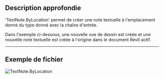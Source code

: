 ## Description approfondie
'TextNote.ByLocation' permet de créer une note textuelle à l'emplacement donné du type donné avec la chaîne d'entrée.

Dans l'exemple ci-dessous, une nouvelle vue de dessin est créée et une nouvelle note textuelle est créée à l'origine dans le document Revit actif.

___
## Exemple de fichier

![TextNote.ByLocation](./Revit.Elements.TextNote.ByLocation_img.jpg)
